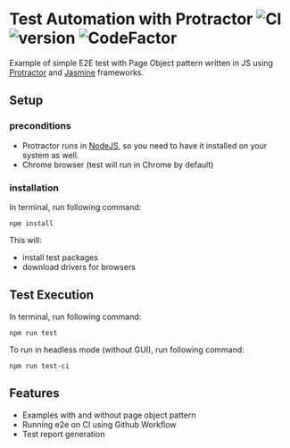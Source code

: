 # Test Automation with Protractor  ![CI](https://img.shields.io/github/workflow/status/pmicko/test-automation-protractor/E2E?label=e2e&logo=github) ![version](https://img.shields.io/github/package-json/dependency-version/pmicko/test-automation-protractor/protractor) ![CodeFactor](https://img.shields.io/codefactor/grade/github/pmicko/test-automation-protractor/master?color=%2B)
Example of simple E2E test with Page Object pattern written in JS using [Protractor](https://github.com/angular/protractor) and [Jasmine](https://jasmine.github.io/) frameworks.

## Setup

### preconditions
- Protractor runs in [NodeJS](https://nodejs.org/), so you need to have it installed on your system as well.
- Chrome browser (test will run in Chrome  by default)

### installation
In terminal, run following command:
```
npm install
```
This will:
- install test packages
- download drivers for browsers

## Test Execution 
In terminal, run following command:
```​
npm run test
```

To run in headless mode (without GUI), run following command:
```​
npm run test-ci
```
## Features
- Examples with and without page object pattern
- Running e2e on CI using Github Workflow
- Test report generation
